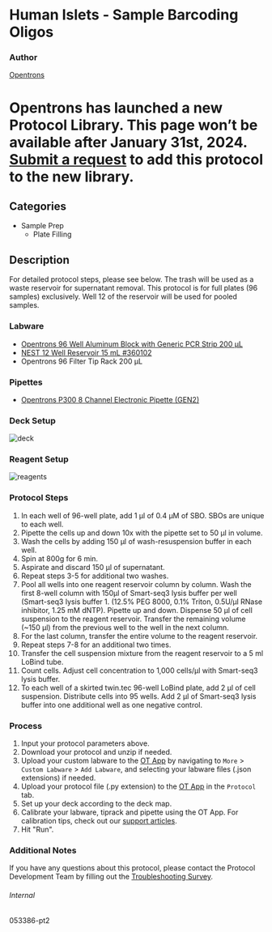 # Human Islets - Sample Barcoding Oligos


### Author
[Opentrons](https://opentrons.com/)



# Opentrons has launched a new Protocol Library. This page won’t be available after January 31st, 2024. [Submit a request](https://docs.google.com/forms/d/e/1FAIpQLSdYYp9QCKow4nn0KlCVsMS3HX0eJ0N9O7-erajKvcpT0lWbSg/viewform) to add this protocol to the new library.

## Categories
* Sample Prep
	* Plate Filling


## Description
For detailed protocol steps, please see below. The trash will be used as a waste reservoir for supernatant removal. This protocol is for full plates (96 samples) exclusively. Well 12 of the reservoir will be used for pooled samples. 


### Labware
* [Opentrons 96 Well Aluminum Block with Generic PCR Strip 200 µL](https://shop.opentrons.com/collections/hardware-modules/products/aluminum-block-set)
* [NEST 12 Well Reservoir 15 mL #360102](http://www.cell-nest.com/page94?_l=en&product_id=102)
* Opentrons 96 Filter Tip Rack 200 µL


### Pipettes
* [Opentrons P300 8 Channel Electronic Pipette (GEN2)](https://shop.opentrons.com/8-channel-electronic-pipette/)


### Deck Setup
![deck](https://opentrons-protocol-library-website.s3.amazonaws.com/custom-README-images/053386-pt2/deck.png)


### Reagent Setup
![reagents](https://opentrons-protocol-library-website.s3.amazonaws.com/custom-README-images/053386-pt2/reagents.png)


### Protocol Steps
1. In each well of 96-well plate, add 1 μl of 0.4 μM of SBO. SBOs are unique to each well.
2. Pipette the cells up and down 10x with the pipette set to 50 μl in volume.
3. Wash the cells by adding 150 μl of wash-resuspension buffer in each well.
4. Spin at 800g for 6 min.
5. Aspirate and discard 150 μl of supernatant.
6. Repeat steps 3-5 for additional two washes.
7. Pool all wells into one reagent reservoir column by column. Wash the first 8-well column with 150μl of Smart-seq3 lysis buffer per well (Smart-seq3 lysis buffer 1. (12.5% PEG 8000, 0.1% Triton, 0.5U/μl RNase inhibitor, 1.25 mM dNTP). Pipette up and down. Dispense 50 μl of cell suspension to the reagent reservoir. Transfer the remaining volume (~150 μl) from the previous well to the well in the next column.
8. For the last column, transfer the entire volume to the reagent reservoir.
9. Repeat steps 7-8 for an additional two times.
10. Transfer the cell suspension mixture from the reagent reservoir to a 5 ml LoBind tube.
11. Count cells. Adjust cell concentration to 1,000 cells/μl with Smart-seq3 lysis buffer.
12. To each well of a skirted twin.tec 96-well LoBind plate, add 2 μl of cell suspension. Distribute cells into 95 wells. Add 2 μl of Smart-seq3 lysis buffer into one additional well as one negative control.




### Process
1. Input your protocol parameters above.
2. Download your protocol and unzip if needed.
3. Upload your custom labware to the [OT App](https://opentrons.com/ot-app) by navigating to `More` > `Custom Labware` > `Add Labware`, and selecting your labware files (.json extensions) if needed.
4. Upload your protocol file (.py extension) to the [OT App](https://opentrons.com/ot-app) in the `Protocol` tab.
5. Set up your deck according to the deck map.
6. Calibrate your labware, tiprack and pipette using the OT App. For calibration tips, check out our [support articles](https://support.opentrons.com/en/collections/1559720-guide-for-getting-started-with-the-ot-2).
7. Hit "Run".


### Additional Notes
If you have any questions about this protocol, please contact the Protocol Development Team by filling out the [Troubleshooting Survey](https://protocol-troubleshooting.paperform.co/).


###### Internal
053386-pt2

